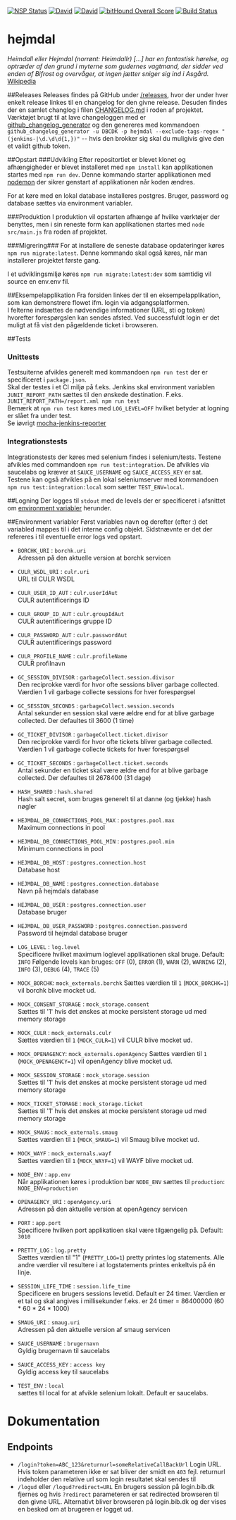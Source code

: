 [![NSP Status](https://nodesecurity.io/orgs/dbcdk/projects/4eba54f1-c2ff-4d1e-ab6f-80ae788ec29c/badge)](https://nodesecurity.io/orgs/dbcdk/projects/4eba54f1-c2ff-4d1e-ab6f-80ae788ec29c)
[![David](https://img.shields.io/david/DBCDK/hejmdal.svg?style=flat-square)](https://david-dm.org/DBCDK/hejmdal#info=dependencies)
[![David](https://img.shields.io/david/dev/DBCDK/hejmdal.svg?style=flat-square)](https://david-dm.org/DBCDK/hejmdal#info=dev)
[![bitHound Overall Score](https://www.bithound.io/github/DBCDK/hejmdal/badges/score.svg)](https://www.bithound.io/github/DBCDK/hejmdal)
[![Build Status](https://travis-ci.org/DBCDK/hejmdal.svg?branch=master)](https://travis-ci.org/DBCDK/hejmdal)

# hejmdal
*Heimdall eller Hejmdal (norrønt: Heimdallr) [...] har en fantastisk hørelse, og optræder af den grund i myterne som gudernes vagtmand, der sidder ved enden af Bifrost og overvåger, at ingen jætter sniger sig ind i Asgård.*
[Wikipedia](https://da.wikipedia.org/wiki/Hejmdal)

##Releases
Releases findes på GitHub under [/releases](https://github.com/DBCDK/hejmdal/releases), hvor der under hver enkelt release linkes til en changelog for den givne release. Desuden findes der en samlet changlog i filen [CHANGELOG.md](https://github.com/DBCDK/hejmdal/blob/master/CHANGELOG.md) i roden af projektet.  
Værktøjet brugt til at lave changeloggen med er [github_changelog_generator](https://github.com/skywinder/Github-Changelog-Generator) og den genereres med kommandoen `github_changelog_generator -u DBCDK -p hejmdal --exclude-tags-regex "(jenkins-|\d.\d\d{1,})"` -- hvis den brokker sig skal du muligivis give den et validt github token.

##Opstart
###Udvikling
Efter repositortiet er blevet klonet og afhængigheder er blevet installeret med `npm install` kan applikationen startes med `npm run dev`. Denne kommando starter applikationen med [nodemon](https://www.npmjs.com/package/nodemon) der sikrer genstart af applikationen når koden ændres.

For at køre med en lokal database installeres postgres. Bruger, password og database sættes via environment variabler.

###Produktion
I produktion vil opstarten afhænge af hvilke værktøjer der benyttes, men i sin reneste form kan applikationen startes med `node src/main.js` fra roden af projektet. 

###Migrering###
For at installere de seneste database opdateringer køres `npm run migrate:latest`. Denne kommando skal også køres, når man installerer projektet første gang.
 
I et udviklingsmiljø køres `npm run migrate:latest:dev` som samtidig vil source en env.env fil.
  
##Eksempelapplikation
Fra forsiden linkes der til en eksempelapplikation, som kan demonstrere flowet ifm. login via adgangsplatformen.  
I felterne indsættes de nødvendige informationer (URL, sti og token) hvorefter forespørgslen kan sendes afsted. Ved successfuldt login er det muligt at få vist den pågældende ticket i browseren.

##Tests

### Unittests
Testsuiterne afvikles generelt med kommandoen `npm run test` der er specificeret i `package.json`.  
Skal der testes i et CI miljø på f.eks. Jenkins skal environment variablen `JUNIT_REPORT_PATH` sættes til den ønskede destination. F.eks. `JUNIT_REPORT_PATH=/report.xml npm run test`  
Bemærk at `npm run test` køres med `LOG_LEVEL=OFF` hvilket betyder at logning er slået fra under test.  
Se iøvrigt [mocha-jenkins-reporter](https://www.npmjs.com/package/mocha-jenkins-reporter)

### Integrationstests
Integrationstests der køres med selenium findes i selenium/tests. Testene afvikles med commandoen `npm run test:integration`. De afvikles via saucelabs og kræver at `SAUCE_USERNAME` og `SAUCE_ACCESS_KEY` er sat.  
Testene kan også afvikles på en lokal seleniumserver med kommandoen `npm run test:integration:local` som sætter `TEST_ENV=local`. 

##Logning
Der logges til `stdout` med de levels der er specificeret i afsnittet om [environment variabler](https://github.com/DBCDK/hejmdal#environment-variabler) herunder.

##Environment variabler
Først variables navn og derefter (efter :) det variabled mappes til i det interne config objekt. Sidstnævnte er det der refereres i til eventuelle error logs ved opstart.  
- `BORCHK_URI` : `borchk.uri`  
Adressen på den aktuelle version at borchk servicen

- `CULR_WSDL_URI` : `culr.uri`  
URL til CULR WSDL

- `CULR_USER_ID_AUT` : `culr.userIdAut`  
CULR autentificerings ID

- `CULR_GROUP_ID_AUT` : `culr.groupIdAut`  
CULR autentificerings gruppe ID

- `CULR_PASSWORD_AUT` : `culr.passwordAut`  
CULR autentificerings password

- `CULR_PROFILE_NAME` : `culr.profileName`  
CULR profilnavn

- `GC_SESSION_DIVISOR` : `garbageCollect.session.divisor`  
Den reciprokke værdi for hvor ofte sessions bliver garbage collected. Værdien 1 vil garbage collecte sessions for hver forespørgsel

- `GC_SESSION_SECONDS` : `garbageCollect.session.seconds`  
Antal sekunder en session skal være ældre end for at blive garbage collected. Der defaultes til 3600 (1 time)

- `GC_TICKET_DIVISOR` : `garbageCollect.ticket.divisor`  
Den reciprokke værdi for hvor ofte tickets bliver garbage collected. Værdien 1 vil garbage collecte tickets for hver forespørgsel

- `GC_TICKET_SECONDS` : `garbageCollect.ticket.seconds`  
Antal sekunder en ticket skal være ældre end for at blive garbage collected. Der defaultes til 2678400 (31 dage)

- `HASH_SHARED` : `hash.shared`  
Hash salt secret, som bruges generelt til at danne (og tjekke) hash nøgler

- `HEJMDAL_DB_CONNECTIONS_POOL_MAX` : `postgres.pool.max`  
Maximum connections in pool

- `HEJMDAL_DB_CONNECTIONS_POOL_MIN` : `postgres.pool.min`  
Minimum connections in pool

- `HEJMDAL_DB_HOST` : `postgres.connection.host`  
Database host

- `HEJMDAL_DB_NAME` : `postgres.connection.database`  
Navn på hejmdals database

- `HEJMDAL_DB_USER` : `postgres.connection.user`    
Database bruger

- `HEJMDAL_DB_USER_PASSWORD` : `postgres.connection.password`  
Password til hejmdal database bruger

- `LOG_LEVEL` : `log.level`  
Specificere hvilket maximum loglevel applikationen skal bruge. Default: `INFO`
Følgende levels kan bruges: `OFF` (0), `ERROR` (1), `WARN` (2), `WARNING` (2), `INFO` (3), `DEBUG` (4), `TRACE` (5)

- `MOCK_BORCHK`: `mock_externals.borchk`
Sættes værdien til `1` (`MOCK_BORCHK=1`) vil borchk blive mocket ud.

- `MOCK_CONSENT_STORAGE` : `mock_storage.consent`  
Sættes til '1' hvis det ønskes at mocke persistent storage ud med memory storage

- `MOCK_CULR` : `mock_externals.culr`  
Sættes værdien til `1` (`MOCK_CULR=1`) vil CULR blive mocket ud.

- `MOCK_OPENAGENCY`: `mock_externals.openAgency`
Sættes værdien til `1` (`MOCK_OPENAGENCY=1`) vil openAgency blive mocket ud.

- `MOCK_SESSION_STORAGE` : `mock_storage.session`  
Sættes til '1' hvis det ønskes at mocke persistent storage ud med memory storage

- `MOCK_TICKET_STORAGE` : `mock_storage.ticket`  
Sættes til '1' hvis det ønskes at mocke persistent storage ud med memory storage

- `MOCK_SMAUG` : `mock_externals.smaug`  
Sættes værdien til `1` (`MOCK_SMAUG=1`) vil Smaug blive mocket ud.
 
- `MOCK_WAYF` : `mock_externals.wayf`  
Sættes værdien til `1` (`MOCK_WAYF=1`) vil WAYF blive mocket ud.
 
- `NODE_ENV` : `app.env`  
Når applikationen køres i produktion bør `NODE_ENV` sættes til `production`: `NODE_ENV=production`
 
- `OPENAGENCY_URI` : `openAgency.uri`  
Adressen på den aktuelle version at openAgency servicen

- `PORT` : `app.port`  
Specificere hvilken port applikatioen skal være tilgængelig på. Default: `3010`

- `PRETTY_LOG` : `log.pretty`  
Sættes værdien til "1" (`PRETTY_LOG=1`) pretty printes log statements. Alle andre værdier vil resultere i at logstatements printes enkeltvis på én linje.
 
- `SESSION_LIFE_TIME` : `session.life_time`  
Specificere en brugers sessions levetid. Default er 24 timer. Værdien er et tal og skal angives i millisekunder f.eks. er 24 timer = 86400000 (60 * 60 * 24 * 1000)

- `SMAUG_URI` : `smaug.uri`  
Adressen på den aktuelle version af smaug servicen

- `SAUCE_USERNAME` : `brugernavn`  
Gyldig brugernavn til saucelabs

- `SAUCE_ACCESS_KEY` : `access key`  
Gyldig access key til saucelabs

- `TEST_ENV` : `local`  
sættes til local for at afvikle selenium lokalt. Default er saucelabs.


# Dokumentation
## Endpoints
- `/login?token=ABC_123&returnurl=someRelativeCallBackUrl` 
Login URL. Hvis token parameteren ikke er sat bliver der smidt en `403` fejl. returnurl indeholder den relative url som login resultatet skal sendes til
- `/logud` eller `/logud?redirect=URL` 
En brugers session på login.bib.dk fjernes og hvis `?redirect` parameteren er sat redirected browseren til den givne URL. Alternativt bliver browseren på login.bib.dk og der vises en besked om at brugeren er logget ud. 

